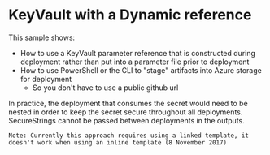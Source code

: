 # KeyVault with a Dynamic reference

This sample shows:
- How to use a KeyVault parameter reference that is constructed during deployment rather than put into a parameter file prior to deployment
- How to use PowerShell or the CLI to "stage" artifacts into Azure storage for deployment
    - So you don't have to use a public github url


In practice, the deployment that consumes the secret would need to be nested in order to keep the secret secure throughout all deployments.  SecureStrings cannot be passed between deployments in the outputs.
    
`Note: Currently this approach requires using a linked template, it doesn't work when using an inline template (8 November 2017)`

